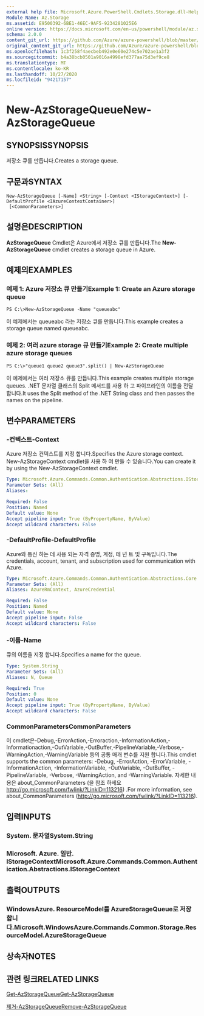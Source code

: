 ```yaml
---
external help file: Microsoft.Azure.PowerShell.Cmdlets.Storage.dll-Help.xml
Module Name: Az.Storage
ms.assetid: E9500392-6BE1-46EC-9AF5-9234281025E6
online version: https://docs.microsoft.com/en-us/powershell/module/az.storage/new-azstoragequeue
schema: 2.0.0
content_git_url: https://github.com/Azure/azure-powershell/blob/master/src/Storage/Storage.Management/help/New-AzStorageQueue.md
original_content_git_url: https://github.com/Azure/azure-powershell/blob/master/src/Storage/Storage.Management/help/New-AzStorageQueue.md
ms.openlocfilehash: 1c3f258f4aecbeb492e0e60e274c5e702ae1a3f2
ms.sourcegitcommit: b4a38bcb0501a9016a4998efd377aa75d3ef9ce8
ms.translationtype: MT
ms.contentlocale: ko-KR
ms.lasthandoff: 10/27/2020
ms.locfileid: "94217157"
---
```

# <span data-ttu-id="91499-101">New-AzStorageQueue</span><span class="sxs-lookup"><span data-stu-id="91499-101">New-AzStorageQueue</span></span>

## <span data-ttu-id="91499-102">SYNOPSIS</span><span class="sxs-lookup"><span data-stu-id="91499-102">SYNOPSIS</span></span>
<span data-ttu-id="91499-103">저장소 큐를 만듭니다.</span><span class="sxs-lookup"><span data-stu-id="91499-103">Creates a storage queue.</span></span>

## <span data-ttu-id="91499-104">구문과</span><span class="sxs-lookup"><span data-stu-id="91499-104">SYNTAX</span></span>

```
New-AzStorageQueue [-Name] <String> [-Context <IStorageContext>] [-DefaultProfile <IAzureContextContainer>]
 [<CommonParameters>]
```

## <span data-ttu-id="91499-105">설명은</span><span class="sxs-lookup"><span data-stu-id="91499-105">DESCRIPTION</span></span>
<span data-ttu-id="91499-106">**AzStorageQueue** Cmdlet은 Azure에서 저장소 큐를 만듭니다.</span><span class="sxs-lookup"><span data-stu-id="91499-106">The **New-AzStorageQueue** cmdlet creates a storage queue in Azure.</span></span>

## <span data-ttu-id="91499-107">예제의</span><span class="sxs-lookup"><span data-stu-id="91499-107">EXAMPLES</span></span>

### <span data-ttu-id="91499-108">예제 1: Azure 저장소 큐 만들기</span><span class="sxs-lookup"><span data-stu-id="91499-108">Example 1: Create an Azure storage queue</span></span>
```
PS C:\>New-AzStorageQueue -Name "queueabc"
```

<span data-ttu-id="91499-109">이 예제에서는 queueabc 라는 저장소 큐를 만듭니다.</span><span class="sxs-lookup"><span data-stu-id="91499-109">This example creates a storage queue named queueabc.</span></span>

### <span data-ttu-id="91499-110">예제 2: 여러 azure storage 큐 만들기</span><span class="sxs-lookup"><span data-stu-id="91499-110">Example 2: Create multiple azure storage queues</span></span>
```
PS C:\>"queue1 queue2 queue3".split() | New-AzStorageQueue
```

<span data-ttu-id="91499-111">이 예제에서는 여러 저장소 큐를 만듭니다.</span><span class="sxs-lookup"><span data-stu-id="91499-111">This example creates multiple storage queues.</span></span>
<span data-ttu-id="91499-112">.NET 문자열 클래스의 Split 메서드를 사용 하 고 파이프라인의 이름을 전달 합니다.</span><span class="sxs-lookup"><span data-stu-id="91499-112">It uses the Split method of the .NET String class and then passes the names on the pipeline.</span></span>

## <span data-ttu-id="91499-113">변수</span><span class="sxs-lookup"><span data-stu-id="91499-113">PARAMETERS</span></span>

### <span data-ttu-id="91499-114">-컨텍스트</span><span class="sxs-lookup"><span data-stu-id="91499-114">-Context</span></span>
<span data-ttu-id="91499-115">Azure 저장소 컨텍스트를 지정 합니다.</span><span class="sxs-lookup"><span data-stu-id="91499-115">Specifies the Azure storage context.</span></span>
<span data-ttu-id="91499-116">New-AzStorageContext cmdlet을 사용 하 여 만들 수 있습니다.</span><span class="sxs-lookup"><span data-stu-id="91499-116">You can create it by using the New-AzStorageContext cmdlet.</span></span>

```yaml
Type: Microsoft.Azure.Commands.Common.Authentication.Abstractions.IStorageContext
Parameter Sets: (All)
Aliases:

Required: False
Position: Named
Default value: None
Accept pipeline input: True (ByPropertyName, ByValue)
Accept wildcard characters: False
```

### <span data-ttu-id="91499-117">-DefaultProfile</span><span class="sxs-lookup"><span data-stu-id="91499-117">-DefaultProfile</span></span>
<span data-ttu-id="91499-118">Azure와 통신 하는 데 사용 되는 자격 증명, 계정, 테 넌 트 및 구독입니다.</span><span class="sxs-lookup"><span data-stu-id="91499-118">The credentials, account, tenant, and subscription used for communication with Azure.</span></span>

```yaml
Type: Microsoft.Azure.Commands.Common.Authentication.Abstractions.Core.IAzureContextContainer
Parameter Sets: (All)
Aliases: AzureRmContext, AzureCredential

Required: False
Position: Named
Default value: None
Accept pipeline input: False
Accept wildcard characters: False
```

### <span data-ttu-id="91499-119">-이름</span><span class="sxs-lookup"><span data-stu-id="91499-119">-Name</span></span>
<span data-ttu-id="91499-120">큐의 이름을 지정 합니다.</span><span class="sxs-lookup"><span data-stu-id="91499-120">Specifies a name for the queue.</span></span>

```yaml
Type: System.String
Parameter Sets: (All)
Aliases: N, Queue

Required: True
Position: 0
Default value: None
Accept pipeline input: True (ByPropertyName, ByValue)
Accept wildcard characters: False
```

### <span data-ttu-id="91499-121">CommonParameters</span><span class="sxs-lookup"><span data-stu-id="91499-121">CommonParameters</span></span>
<span data-ttu-id="91499-122">이 cmdlet은-Debug,-ErrorAction,-Erroraction,-InformationAction,-Informationaction,-OutVariable,-OutBuffer,-PipelineVariable,-Verbose,-WarningAction,-WarningVariable 등의 공통 매개 변수를 지원 합니다.</span><span class="sxs-lookup"><span data-stu-id="91499-122">This cmdlet supports the common parameters: -Debug, -ErrorAction, -ErrorVariable, -InformationAction, -InformationVariable, -OutVariable, -OutBuffer, -PipelineVariable, -Verbose, -WarningAction, and -WarningVariable.</span></span> <span data-ttu-id="91499-123">자세한 내용은 about_CommonParameters (을 참조 하세요 http://go.microsoft.com/fwlink/?LinkID=113216) .</span><span class="sxs-lookup"><span data-stu-id="91499-123">For more information, see about_CommonParameters (http://go.microsoft.com/fwlink/?LinkID=113216).</span></span>

## <span data-ttu-id="91499-124">입력</span><span class="sxs-lookup"><span data-stu-id="91499-124">INPUTS</span></span>

### <span data-ttu-id="91499-125">System. 문자열</span><span class="sxs-lookup"><span data-stu-id="91499-125">System.String</span></span>

### <span data-ttu-id="91499-126">Microsoft. Azure. 일반. IStorageContext</span><span class="sxs-lookup"><span data-stu-id="91499-126">Microsoft.Azure.Commands.Common.Authentication.Abstractions.IStorageContext</span></span>

## <span data-ttu-id="91499-127">출력</span><span class="sxs-lookup"><span data-stu-id="91499-127">OUTPUTS</span></span>

### <span data-ttu-id="91499-128">WindowsAzure. ResourceModel를 AzureStorageQueue로 저장 합니다.</span><span class="sxs-lookup"><span data-stu-id="91499-128">Microsoft.WindowsAzure.Commands.Common.Storage.ResourceModel.AzureStorageQueue</span></span>

## <span data-ttu-id="91499-129">상속자</span><span class="sxs-lookup"><span data-stu-id="91499-129">NOTES</span></span>

## <span data-ttu-id="91499-130">관련 링크</span><span class="sxs-lookup"><span data-stu-id="91499-130">RELATED LINKS</span></span>

[<span data-ttu-id="91499-131">Get-AzStorageQueue</span><span class="sxs-lookup"><span data-stu-id="91499-131">Get-AzStorageQueue</span></span>](./Get-AzStorageQueue.md)

[<span data-ttu-id="91499-132">제거-AzStorageQueue</span><span class="sxs-lookup"><span data-stu-id="91499-132">Remove-AzStorageQueue</span></span>](./Remove-AzStorageQueue.md)


